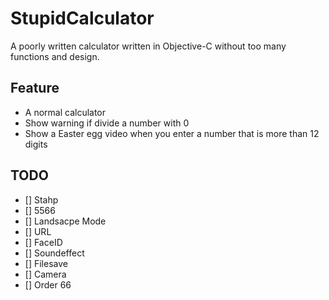 # StupidCalculator

A poorly written calculator written in Objective-C without too many functions and design.


## Feature
- A normal calculator
- Show warning if divide a number with 0
- Show a Easter egg video when you enter a number that is more than 12 digits

## TODO
- [] Stahp
- [] 5566
- [] Landsacpe Mode
- [] URL
- [] FaceID
- [] Soundeffect
- [] Filesave
- [] Camera
- [] Order 66

